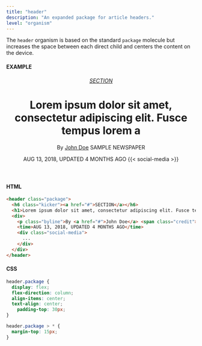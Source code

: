 ```yaml
---
title: "header"
description: "An expanded package for article headers."
level: "organism"
---
```


The `header` organism is based on the standard `package` molecule but increases the space between each direct child and centers the content on the device.

#### EXAMPLE
<header class="package">
  <h6 class="kicker"><a href="#">SECTION</a></h6>
  <h1>Lorem ipsum dolor sit amet, consectetur adipiscing elit. Fusce tempus lorem a</h1>
  <div>
    <p class="byline">By <a href="#">John Doe</a> <span class="credit">SAMPLE NEWSPAPER</span></p>
    <time>AUG 13, 2018, UPDATED 4 MONTHS AGO</time>
    {{< social-media >}}
  </div>
</header>

#### HTML
```html
<header class="package">
  <h6 class="kicker"><a href="#">SECTION</a></h6>
  <h1>Lorem ipsum dolor sit amet, consectetur adipiscing elit. Fusce tempus lorem a</h1>
  <div>
    <p class="byline">By <a href="#">John Doe</a> <span class="credit">SAMPLE NEWSPAPER</span></p>
    <time>AUG 13, 2018, UPDATED 4 MONTHS AGO</time>
    <div class="social-media">
      ...
    </div>
  </div>
</header>
```

#### CSS 
```css
header.package {
  display: flex;
  flex-direction: column;
  align-items: center;
  text-align: center;
	padding-top: 30px;
}

header.package > * {
  margin-top: 15px;
}
```
